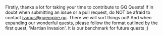Firstly, thanks a lot for taking your time to contribute to GQ Quests!
If in doubt when submitting an issue or a pull request, do NOT be afraid to contact ivanus@gqempire.gq. There we will sort things out!
And when expanding our wonderful quests, please follow the format outlined by the first quest, 'Martian Invasion'. It is our benchmark for future quests ;)
